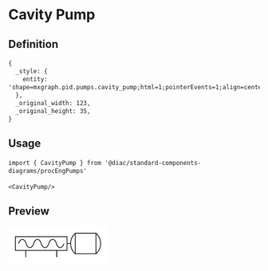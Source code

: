 # Cavity Pump

## Definition

```
{
  _style: { 
    entity: 'shape=mxgraph.pid.pumps.cavity_pump;html=1;pointerEvents=1;align=center;verticalLabelPosition=bottom;verticalAlign=top;dashed=0;',
  },
  _original_width: 123,
  _original_height: 35,
}
```

## Usage

```
import { CavityPump } from '@diac/standard-components-diagrams/procEngPumps'

<CavityPump/>
```

## Preview

<img src="./cavity-pump.png" width="200"/>
